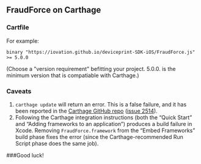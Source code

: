 ## FraudForce on Carthage

### Cartfile

For example:

`binary "https://iovation.github.io/deviceprint-SDK-iOS/FraudForce.js" >= 5.0.0`

(Choose a "version requirement" befitting your project. 5.0.0. is the minimum version that is compatiable with Carthage.)

### Caveats
1. `carthage update` will return an error. This is a false failure, and it has been reported in the [Carthage GitHub repo](https://github.com/Carthage/Carthage) ([issue 2514](https://github.com/Carthage/Carthage/issues/2514)).
2. Following the Carthage integration instructions (both the “Quick Start” and “Adding frameworks to an application”) produces a build failure in Xcode. Removing `FraudForce.framework` from the “Embed Frameworks” build phase fixes the error (since the Carthage-recommended Run Script phase does the same job).


###Good luck!
